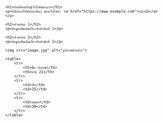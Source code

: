 ﻿<!DOCTYPE html>
<html lang="th">
<head>
    <meta charset="UTF-8">
    <meta name="viewport" content="width=device-width, initial-scale=1.0">
    <title>ชื่อของเว็บไซต์</title>
</head>
<body>

    <h1>ยินดีต้อนรับสู่เว็บไซต์ของเรา</h1>
    <p>นี่คือลิงก์ไปยังหน้าอื่นๆ ของเว็บไซต์: <a href="https://www.example.com">คลิกที่นี่</a></p>
    
    <h2>ส่วนย่อย 1</h2>
    <p>ข้อมูลเพิ่มเติมเกี่ยวกับหัวข้อที่ 1</p>

    <h2>ส่วนย่อย 2</h2>
    <p>ข้อมูลเพิ่มเติมเกี่ยวกับหัวข้อที่ 2</p>
    
    <img src="image.jpg" alt="รูปภาพตัวอย่าง">
    
    <table>
        <tr>
            <th>ชื่อ ปกรณ์</th>
            <th>อายุ 21</th>
        </tr>
        <tr>
            <td>พี</td>
            <td>25</td>
        </tr>
        <tr>
            <td>สมพร</td>
            <td>30</td>
        </tr>
    </table>

</body>
</html>
